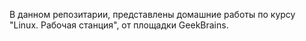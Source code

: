 В данном репозитарии, представлены домашние работы по курсу "Linux. Рабочая станция", от площадки GeekBrains.